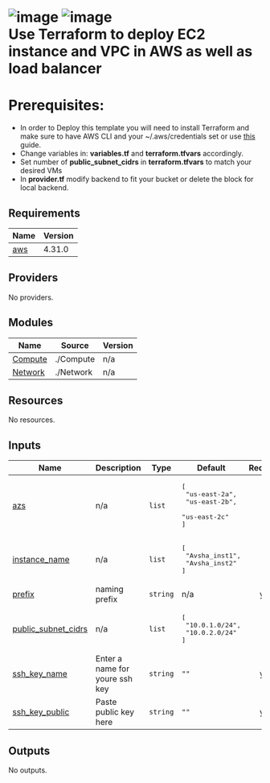 ![image](https://user-images.githubusercontent.com/106066816/213911775-220f4d15-8fb4-4b1e-b519-adeb6c5129aa.png)
![image](https://user-images.githubusercontent.com/106066816/213911792-f726c310-2490-4a69-80cb-7558ae40ead3.png)<br/>
Use Terraform to deploy EC2 instance and VPC in AWS as well as load balancer<br/>
=============================================================================================

# Prerequisites:<br/>
* In order to Deploy this template you will need to install Terraform and make sure to have AWS CLI and your ~/.aws/credentials set or use [this](https://developer.hashicorp.com/terraform/tutorials/aws-get-started/aws-build) guide.<br/>
* Change variables in: __variables.tf__ and __terraform.tfvars__ accordingly.<br/>
* Set number of __public_subnet_cidrs__ in __terraform.tfvars__ to match your desired VMs <br/>
* In __provider.tf__ modify backend to fit your bucket or delete the block for local backend.<br/>
<!-- BEGIN_TF_DOCS -->
## Requirements

| Name | Version |
|------|---------|
| <a name="requirement_aws"></a> [aws](#requirement\_aws) | 4.31.0 |

## Providers

No providers.

## Modules

| Name | Source | Version |
|------|--------|---------|
| <a name="module_Compute"></a> [Compute](#module\_Compute) | ./Compute | n/a |
| <a name="module_Network"></a> [Network](#module\_Network) | ./Network | n/a |

## Resources

No resources.

## Inputs

| Name | Description | Type | Default | Required |
|------|-------------|------|---------|:--------:|
| <a name="input_azs"></a> [azs](#input\_azs) | n/a | `list` | <pre>[<br>  "us-east-2a",<br>  "us-east-2b",<br>  "us-east-2c"<br>]</pre> | no |
| <a name="input_instance_name"></a> [instance\_name](#input\_instance\_name) | n/a | `list` | <pre>[<br>  "Avsha_inst1",<br>  "Avsha_inst2"<br>]</pre> | no |
| <a name="input_prefix"></a> [prefix](#input\_prefix) | naming prefix | `string` | n/a | yes |
| <a name="input_public_subnet_cidrs"></a> [public\_subnet\_cidrs](#input\_public\_subnet\_cidrs) | n/a | `list` | <pre>[<br>  "10.0.1.0/24",<br>  "10.0.2.0/24"<br>]</pre> | no |
| <a name="input_ssh_key_name"></a> [ssh\_key\_name](#input\_ssh\_key\_name) | Enter a name for youre ssh key | `string` | `""` | yes |
| <a name="input_ssh_key_public"></a> [ssh\_key\_public](#input\_ssh\_key\_public) | Paste public key here | `string` | `""` | yes |

## Outputs

No outputs.
<!-- END_TF_DOCS -->
